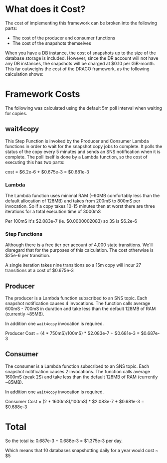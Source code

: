 # What does it Cost?

The cost of implementing this framework can be broken into the following
parts:

* The cost of the producer and consumer functions
* The cost of the snapshots themselves

When you have a DB instance, the cost of snapshots up to the size of the database storage
is included. However, since the DR account will not have any DB instances, the snapshots
will be charged at $0.10 per GiB-month. This far outweighs the cost of the DRACO
framework, as the following calculation shows:

# Framework Costs

The following was calculated using the default 5m poll interval when waiting for copies.

## wait4copy

This Step Function is invoked by the Producer and Consumer Lambda functions in order to
wait for the snapshot copy jobs to complete. It polls the status of the copy every 5
minutes and sends an SNS notification when it is complete. The poll itself is done by a
Lambda function, so the cost of executing this has two parts:

cost = $6.2e-6 + $0.675e-3 = $0.681e-3

### Lambda

The Lambda function uses minimal RAM (~90MB comfortably less than the default allocation
of 128MB) and takes from 200mS to 800mS per invocation. So if a copy takes 10-15 minutes
then at worst there are three iterations for a total execution time of 3000mS

Per 100mS it's $2.083e-7 (ie. $0.0000002083) so 3S is $6.2e-6

### Step Functions

Although there is a free tier per account of 4,000 state transitions. We'll disregard that for the
purposes of this calculation. The cost otherwise is $25e-6 per transition.

A single iteration takes nine transitions so a 15m copy will incur 27 transitions at a cost of $0.675e-3

## Producer

The producer is a Lambda function subscribed to an SNS topic. Each snapshot notification
causes 4 invocations. The function calls average 600mS - 700mS in duration and take less
than the default 128MB of RAM (currently ~85MB).

In addition one `wait4copy` invocation is required.

Producer Cost = (4 * 750mS)/100mS) * $2.083e-7 +  $0.681e-3  = $0.687e-3

## Consumer

The consumer is a Lambda function subscribed to an SNS topic. Each snapshot notification
causes 2 invocations. The function calls average 1600mS (peak 2S) and take less
than the default 128MB of RAM (currently ~85MB).

In addition one `wait4copy` invocation is required.

Consumer Cost = (2 * 1600mS)/100mS) * $2.083e-7 +  $0.681e-3  = $0.688e-3

# Total

So the total is: 0.687e-3 + 0.688e-3 = $1.375e-3 per day.

Which means that 10 databases snapshotting daily for a year would cost ~ $5
